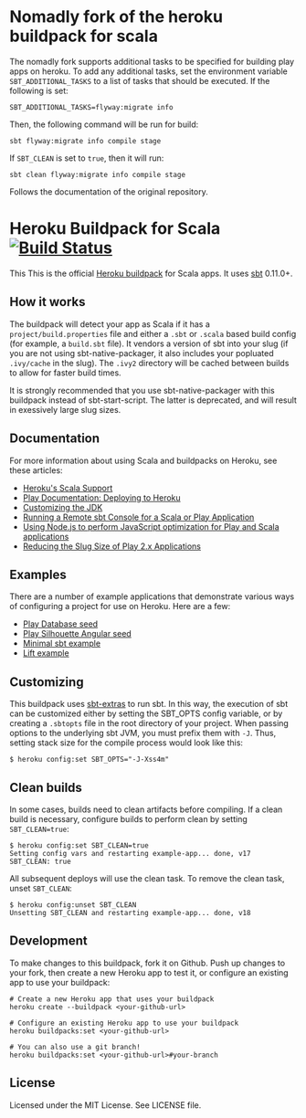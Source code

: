 Nomadly fork of the heroku buildpack for scala
============

The nomadly fork supports additional tasks to be specified for building play apps on heroku. To add any additional tasks, set the environment variable `SBT_ADDITIONAL_TASKS` to a list of tasks that should be executed. If the following is set:

    SBT_ADDITIONAL_TASKS=flyway:migrate info
    
Then, the following command will be run for build:

    sbt flyway:migrate info compile stage
    
If `SBT_CLEAN` is set to `true`, then it will run:

    sbt clean flyway:migrate info compile stage
    
Follows the documentation of the original repository.

Heroku Buildpack for Scala [![Build Status](https://travis-ci.org/heroku/heroku-buildpack-scala.svg?branch=master)](https://travis-ci.org/heroku/heroku-buildpack-scala)
=========================

This This is the official [Heroku buildpack](http://devcenter.heroku.com/articles/buildpacks) for Scala apps.
It uses [sbt](https://github.com/harrah/xsbt/) 0.11.0+.

How it works
-----

The buildpack will detect your app as Scala if it has a `project/build.properties` file and either a `.sbt` or `.scala` based build config (for example, a `build.sbt` file).  It vendors a version of sbt into your slug (if you are not using sbt-native-packager, it also includes your popluated `.ivy/cache` in the slug).  The `.ivy2` directory will be cached between builds to allow for faster build times.

It is strongly recommended that you use sbt-native-packager with this buildpack instead of sbt-start-script. The latter is deprecated, and will result in exessively large slug sizes. 

Documentation
------------

For more information about using Scala and buildpacks on Heroku, see these articles:

*  [Heroku's Scala Support](https://devcenter.heroku.com/articles/scala-support)
*  [Play Documentation: Deploying to Heroku](https://playframework.com/documentation/2.3.x/ProductionHeroku)
*  [Customizing the JDK](https://devcenter.heroku.com/articles/customizing-the-jdk)
*  [Running a Remote sbt Console for a Scala or Play Application ](https://devcenter.heroku.com/articles/running-a-remote-sbt-console-for-a-scala-or-play-application)
*  [Using Node.js to perform JavaScript optimization for Play and Scala applications](https://devcenter.heroku.com/articles/using-node-js-to-perform-javascript-optimization-for-play-and-scala-applications)
*  [Reducing the Slug Size of Play 2.x Applications](https://devcenter.heroku.com/articles/reducing-the-slug-size-of-play-2-x-applications)

Examples
------------

There are a number of example applications that demonstrate various ways of configuring a project for use on Heroku. Here are a few:

*  [Play Database seed](https://github.com/mkbehbehani/play-heroku-seed)
*  [Play Silhouette Angular seed](https://github.com/mohiva/play-silhouette-angular-seed)
*  [Minimal sbt example](https://github.com/kissaten/sbt-minimal-scala-sample)
*  [Lift example](https://github.com/kissaten/lift-2.5-sample)

Customizing
-----------

This buildpack uses [sbt-extras](https://github.com/paulp/sbt-extras) to run sbt.
In this way, the execution of sbt can be customized either by setting
the SBT_OPTS config variable, or by creating a `.sbtopts` file in the
root directory of your project. When passing options to the underlying
sbt JVM, you must prefix them with `-J`. Thus, setting stack size for
the compile process would look like this:

```
$ heroku config:set SBT_OPTS="-J-Xss4m"
```

Clean builds
------------

In some cases, builds need to clean artifacts before compiling. If a clean build is necessary, configure builds to perform clean by setting `SBT_CLEAN=true`:

```sh-session
$ heroku config:set SBT_CLEAN=true
Setting config vars and restarting example-app... done, v17
SBT_CLEAN: true
```

All subsequent deploys will use the clean task. To remove the clean task, unset `SBT_CLEAN`:

```sh-session
$ heroku config:unset SBT_CLEAN
Unsetting SBT_CLEAN and restarting example-app... done, v18
```

Development
-------

To make changes to this buildpack, fork it on Github. Push up changes to your fork, then create a new Heroku app to test it, or configure an existing app to use your buildpack:

```
# Create a new Heroku app that uses your buildpack
heroku create --buildpack <your-github-url>

# Configure an existing Heroku app to use your buildpack
heroku buildpacks:set <your-github-url>

# You can also use a git branch!
heroku buildpacks:set <your-github-url>#your-branch
```

License
-------

Licensed under the MIT License. See LICENSE file.
